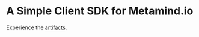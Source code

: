 A Simple Client SDK for Metamind.io
================================

Experience the [artifacts](https://scm.infusiontest.com/nexus/content/repositories/builds/com/infusionsoft/bdpingestor/).


